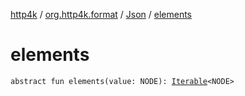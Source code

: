 [http4k](../../index.md) / [org.http4k.format](../index.md) / [Json](index.md) / [elements](./elements.md)

# elements

`abstract fun elements(value: NODE): `[`Iterable`](https://kotlinlang.org/api/latest/jvm/stdlib/kotlin.collections/-iterable/index.html)`<NODE>`